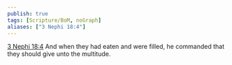 ```yaml
---
publish: true
tags: [Scripture/BoM, noGraph]
aliases: ["3 Nephi 18:4"]
---
```

[3 Nephi 18:4](https://churchofjesuschrist.org/study/scriptures/bofm/3-ne/18?lang=eng&id=p4#p4) And when they had eaten and were filled, he commanded that they should give unto the multitude.
